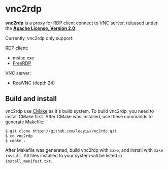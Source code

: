 # vnc2rdp

**vnc2rdp** is a proxy for RDP client connect to VNC server, released under the [**Apache License, Version 2.0**](http://www.apache.org/licenses/LICENSE-2.0).

Currently, vnc2rdp only support:

RDP client:

* mstsc.exe
* [FreeRDP](http://www.freerdp.com/)

VNC server:

* RealVNC (depth 24)

## Build and install

vnc2rdp use [CMake](http://www.cmake.org/) as it's build system. To build vnc2rdp, you need to install CMake first. After CMake was installed, use these commands to generate Makefile:

```bash
$ git clone https://github.com/leeyiw/vnc2rdp.git
$ cd vnc2rdp
$ cmake .
```

After Makefile was generated, build vnc2rdp with `make`, and install with `make install`. All files installed to your system will be listed in `install_manifest.txt`.
